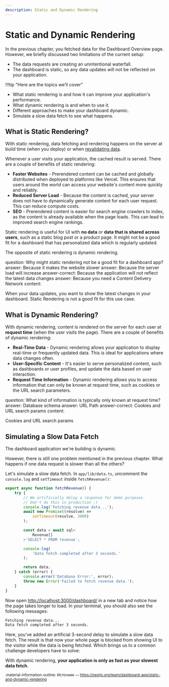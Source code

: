 ```yaml
---
description: Static and Dynamic Rendering
---
```


# Static and Dynamic Rendering

In the previous chapter, you fetched data for the Dashboard Overview page. However, we briefly discussed two limitations of the current setup:

-   The data requests are creating an unintentional waterfall.
-   The dashboard is static, so any data updates will not be reflected on your application.

!!!tip "Here are the topics we’ll cover"

-   What static rendering is and how it can improve your application's performance.
-   What dynamic rendering is and when to use it.
-   Different approaches to make your dashboard dynamic.
-   Simulate a slow data fetch to see what happens.

## What is Static Rendering?

With static rendering, data fetching and rendering happens on the server at build time (when you deploy) or when [revalidating data](https://nextjs.org/docs/app/building-your-application/data-fetching/fetching-caching-and-revalidating#revalidating-data).

Whenever a user visits your application, the cached result is served. There are a couple of benefits of static rendering:

-   **Faster Websites** - Prerendered content can be cached and globally distributed when deployed to platforms like Vercel. This ensures that users around the world can access your website's content more quickly and reliably.
-   **Reduced Server Load** - Because the content is cached, your server does not have to dynamically generate content for each user request. This can reduce compute costs.
-   **SEO** - Prerendered content is easier for search engine crawlers to index, as the content is already available when the page loads. This can lead to improved search engine rankings.

Static rendering is useful for UI with **no data** or **data that is shared across users**, such as a static blog post or a product page. It might not be a good fit for a dashboard that has personalized data which is regularly updated.

The opposite of static rendering is dynamic rendering.

<?quiz?>

question: Why might static rendering not be a good fit for a dashboard app?
answer: Because it makes the website slower
answer: Because the server load will increase
answer-correct: Because the application will not reflect the latest data changes
answer: Because you need a Content Delivery Network
content:

<p>When your data updates, you want to show the latest changes in your dashboard. Static Rendering is not a good fit for this use case.</p>
<?/quiz?>

## What is Dynamic Rendering?

With dynamic rendering, content is rendered on the server for each user at **request time** (when the user visits the page). There are a couple of benefits of dynamic rendering:

-   **Real-Time Data** - Dynamic rendering allows your application to display real-time or frequently updated data. This is ideal for applications where data changes often.
-   **User-Specific Content** - It's easier to serve personalized content, such as dashboards or user profiles, and update the data based on user interaction.
-   **Request Time Information** - Dynamic rendering allows you to access information that can only be known at request time, such as cookies or the URL search parameters.

<?quiz?>

question: What kind of information is typically only known at request time?
answer: Database schema
answer: URL Path
answer-correct: Cookies and URL search params
content:

<p>Cookies and URL search params</p>
<?/quiz?>

## Simulating a Slow Data Fetch

The dashboard application we're building is dynamic.

However, there is still one problem mentioned in the previous chapter. What happens if one data request is slower than all the others?

Let's simulate a slow data fetch. In `app/lib/data.ts`, uncomment the `console.log` and `setTimeout` inside `fetchRevenue()`:

```ts title="/app/lib/data.ts" hl_lines="5-8 14-16"
export async function fetchRevenue() {
    try {
        // We artificially delay a response for demo purposes.
        // Don't do this in production :)
        console.log('Fetching revenue data...');
        await new Promise((resolve) =>
            setTimeout(resolve, 3000)
        );

        const data = await sql<
            Revenue[]
        >`SELECT * FROM revenue`;

        console.log(
            'Data fetch completed after 3 seconds.'
        );

        return data;
    } catch (error) {
        console.error('Database Error:', error);
        throw new Error('Failed to fetch revenue data.');
    }
}
```

Now open <http://localhost:3000/dashboard/> in a new tab and notice how the page takes longer to load. In your terminal, you should also see the following messages:

```sh
Fetching revenue data...
Data fetch completed after 3 seconds.
```

Here, you've added an artificial 3-second delay to simulate a slow data fetch. The result is that now your whole page is blocked from showing UI to the visitor while the data is being fetched. Which brings us to a common challenge developers have to solve:

With dynamic rendering, **your application is only as fast as your slowest data fetch**.

<small>:material-information-outline: Источник &mdash; <https://nextjs.org/learn/dashboard-app/static-and-dynamic-rendering></small>
